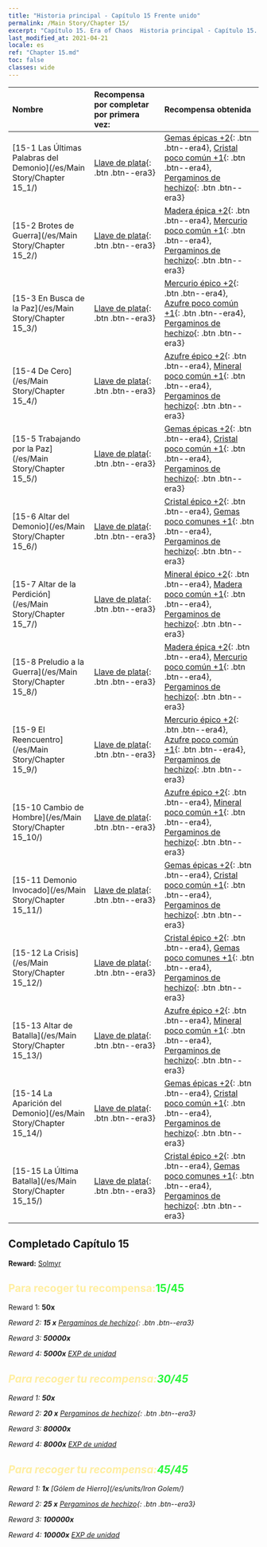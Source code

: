 ```yaml
---
title: "Historia principal - Capítulo 15 Frente unido"
permalink: /Main Story/Chapter 15/
excerpt: "Capítulo 15. Era of Chaos  Historia principal - Capítulo 15. Frente unido"
last_modified_at: 2021-04-21
locale: es
ref: "Chapter 15.md"
toc: false
classes: wide
---
```


  | Nombre |  Recompensa por completar por primera vez: | Recompensa obtenida |
  |:------------|:------------|:------------| 
  | [15-1 Las Últimas Palabras del Demonio](/es/Main Story/Chapter 15_1/) | [Llave de plata](/es/Items/con_693/){: .btn .btn--era3} | [Gemas épicas +2](/es/Items/mat_51/){: .btn .btn--era4}, [Cristal poco común +1](/es/Items/mat_45/){: .btn .btn--era4}, [Pergaminos de hechizo](/es/Items/con_694/){: .btn .btn--era3} |
  | [15-2 Brotes de Guerra](/es/Main Story/Chapter 15_2/) | [Llave de plata](/es/Items/con_693/){: .btn .btn--era3} | [Madera épica +2](/es/Items/mat_48/){: .btn .btn--era4}, [Mercurio poco común +1](/es/Items/mat_42/){: .btn .btn--era4}, [Pergaminos de hechizo](/es/Items/con_694/){: .btn .btn--era3} |
  | [15-3 En Busca de la Paz](/es/Main Story/Chapter 15_3/) | [Llave de plata](/es/Items/con_693/){: .btn .btn--era3} | [Mercurio épico +2](/es/Items/mat_49/){: .btn .btn--era4}, [Azufre poco común +1](/es/Items/mat_43/){: .btn .btn--era4}, [Pergaminos de hechizo](/es/Items/con_694/){: .btn .btn--era3} |
  | [15-4 De Cero](/es/Main Story/Chapter 15_4/) | [Llave de plata](/es/Items/con_693/){: .btn .btn--era3} | [Azufre épico +2](/es/Items/mat_50/){: .btn .btn--era4}, [Mineral poco común +1](/es/Items/mat_40/){: .btn .btn--era4}, [Pergaminos de hechizo](/es/Items/con_694/){: .btn .btn--era3} |
  | [15-5 Trabajando por la Paz](/es/Main Story/Chapter 15_5/) | [Llave de plata](/es/Items/con_693/){: .btn .btn--era3} | [Gemas épicas +2](/es/Items/mat_51/){: .btn .btn--era4}, [Cristal poco común +1](/es/Items/mat_45/){: .btn .btn--era4}, [Pergaminos de hechizo](/es/Items/con_694/){: .btn .btn--era3} |
  | [15-6 Altar del Demonio](/es/Main Story/Chapter 15_6/) | [Llave de plata](/es/Items/con_693/){: .btn .btn--era3} | [Cristal épico +2](/es/Items/mat_52/){: .btn .btn--era4}, [Gemas poco comunes +1](/es/Items/mat_44/){: .btn .btn--era4}, [Pergaminos de hechizo](/es/Items/con_694/){: .btn .btn--era3} |
  | [15-7 Altar de la Perdición](/es/Main Story/Chapter 15_7/) | [Llave de plata](/es/Items/con_693/){: .btn .btn--era3} | [Mineral épico +2](/es/Items/mat_47/){: .btn .btn--era4}, [Madera poco común +1](/es/Items/mat_41/){: .btn .btn--era4}, [Pergaminos de hechizo](/es/Items/con_694/){: .btn .btn--era3} |
  | [15-8 Preludio a la Guerra](/es/Main Story/Chapter 15_8/) | [Llave de plata](/es/Items/con_693/){: .btn .btn--era3} | [Madera épica +2](/es/Items/mat_48/){: .btn .btn--era4}, [Mercurio poco común +1](/es/Items/mat_42/){: .btn .btn--era4}, [Pergaminos de hechizo](/es/Items/con_694/){: .btn .btn--era3} |
  | [15-9 El Reencuentro](/es/Main Story/Chapter 15_9/) | [Llave de plata](/es/Items/con_693/){: .btn .btn--era3} | [Mercurio épico +2](/es/Items/mat_49/){: .btn .btn--era4}, [Azufre poco común +1](/es/Items/mat_43/){: .btn .btn--era4}, [Pergaminos de hechizo](/es/Items/con_694/){: .btn .btn--era3} |
  | [15-10 Cambio de Hombre](/es/Main Story/Chapter 15_10/) | [Llave de plata](/es/Items/con_693/){: .btn .btn--era3} | [Azufre épico +2](/es/Items/mat_50/){: .btn .btn--era4}, [Mineral poco común +1](/es/Items/mat_40/){: .btn .btn--era4}, [Pergaminos de hechizo](/es/Items/con_694/){: .btn .btn--era3} |
  | [15-11 Demonio Invocado](/es/Main Story/Chapter 15_11/) | [Llave de plata](/es/Items/con_693/){: .btn .btn--era3} | [Gemas épicas +2](/es/Items/mat_51/){: .btn .btn--era4}, [Cristal poco común +1](/es/Items/mat_45/){: .btn .btn--era4}, [Pergaminos de hechizo](/es/Items/con_694/){: .btn .btn--era3} |
  | [15-12 La Crisis](/es/Main Story/Chapter 15_12/) | [Llave de plata](/es/Items/con_693/){: .btn .btn--era3} | [Cristal épico +2](/es/Items/mat_52/){: .btn .btn--era4}, [Gemas poco comunes +1](/es/Items/mat_44/){: .btn .btn--era4}, [Pergaminos de hechizo](/es/Items/con_694/){: .btn .btn--era3} |
  | [15-13 Altar de Batalla](/es/Main Story/Chapter 15_13/) | [Llave de plata](/es/Items/con_693/){: .btn .btn--era3} | [Azufre épico +2](/es/Items/mat_50/){: .btn .btn--era4}, [Mineral poco común +1](/es/Items/mat_40/){: .btn .btn--era4}, [Pergaminos de hechizo](/es/Items/con_694/){: .btn .btn--era3} |
  | [15-14 La Aparición del Demonio](/es/Main Story/Chapter 15_14/) | [Llave de plata](/es/Items/con_693/){: .btn .btn--era3} | [Gemas épicas +2](/es/Items/mat_51/){: .btn .btn--era4}, [Cristal poco común +1](/es/Items/mat_45/){: .btn .btn--era4}, [Pergaminos de hechizo](/es/Items/con_694/){: .btn .btn--era3} |
  | [15-15 La Última Batalla](/es/Main Story/Chapter 15_15/) | [Llave de plata](/es/Items/con_693/){: .btn .btn--era3} | [Cristal épico +2](/es/Items/mat_52/){: .btn .btn--era4}, [Gemas poco comunes +1](/es/Items/mat_44/){: .btn .btn--era4}, [Pergaminos de hechizo](/es/Items/con_694/){: .btn .btn--era3} |


## Completado Capítulo 15

 **Reward:** [Solmyr](/es/heroes/Solmyr/)



## <span style="color: #ffeea0">Para recoger tu recompensa:</span><span style="color: #27f73a">15/45</span>

 Reward 1:  **50x** <i class="fas fa-gem"/>

 Reward 2: **15 x** [Pergaminos de hechizo](/es/Items/con_694/){: .btn .btn--era3}

 Reward 3:  **50000x** <i class="fas fa-coins"/>

 Reward 4:  **5000x** [EXP de unidad](/es/Items/con_902/)



## <span style="color: #ffeea0">Para recoger tu recompensa:</span><span style="color: #27f73a">30/45</span>

 Reward 1:  **50x** <i class="fas fa-gem"/>

 Reward 2: **20 x** [Pergaminos de hechizo](/es/Items/con_694/){: .btn .btn--era3}

 Reward 3:  **80000x** <i class="fas fa-coins"/>

 Reward 4:  **8000x** [EXP de unidad](/es/Items/con_902/)



## <span style="color: #ffeea0">Para recoger tu recompensa:</span><span style="color: #27f73a">45/45</span>

 Reward 1:  **1x** [Gólem de Hierro](/es/units/Iron Golem/)

 Reward 2: **25 x** [Pergaminos de hechizo](/es/Items/con_694/){: .btn .btn--era3}

 Reward 3:  **100000x** <i class="fas fa-coins"/>

 Reward 4:  **10000x** [EXP de unidad](/es/Items/con_902/)


